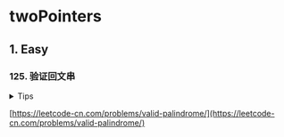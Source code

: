# twoPointers

## 1. Easy

### 125. 验证回文串

<details>
<summary>Tips</summary>

1. 双指针
2. 注意判断好左右区间的范围
3. Character类有方法可以判断字母数字和转大小写

</details>

[https://leetcode-cn.com/problems/valid-palindrome/](https://leetcode-cn.com/problems/valid-palindrome/)